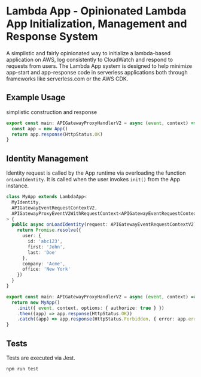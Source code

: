 # Lambda App - Opinionated Lambda App Initialization, Management and Response System

A simplistic and fairly opinionated way to initialize a lambda-based application on AWS, log consistently to CloudWatch and respond to requests from users. The Lambda App system is designed to help minimize app-start and app-response code in serverless applications both through frameworks like serverless.com or the AWS CDK.

## Example Usage

simplistic construction and response

```typescript
export const main: APIGatewayProxyHandlerV2 = async (event, context) => {
  const app = new App()
  return app.response(HttpStatus.OK)
}
```

## Identity Management

Identity request is called by the App runtime via overloading the function `onLoadIdentity`. It is called when the user invokes `init()` from the App instance.

```typescript
class MyApp extends LambdaApp<
  MyIdentity,
  APIGatewayEventRequestContextV2,
  APIGatewayProxyEventV2WithRequestContext<APIGatewayEventRequestContextV2>
> {
  public async onLoadIdentity(request: APIGatewayEventRequestContextV2): Promise<MyIdentity> {
    return Promise.resolve({
      user: {
        id: 'abc123',
        first: 'John',
        last: 'Doe'
      },
      company: 'Acme',
      office: 'New York'
    })
  }
}

export const main: APIGatewayProxyHandlerV2 = async (event, context) => {
  return new MyApp()
    .init({ event, context, options: { authorize: true } })
    .then((app) => app.response(HttpStatus.OK))
    .catch((app) => app.response(HttpStatus.Forbidden, { error: app.error.message }))
}
```

## Tests

Tests are executed via Jest.

```shell script
npm run test
```
